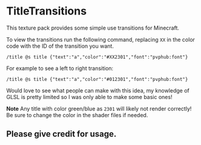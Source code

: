 # TitleTransitions

This texture pack provides some simple use transitions for Minecraft.

To view the transitions run the following command, replacing `XX` in the color code with the ID of the transition you want.
```
/title @s title {"text":"a","color":"#XX2301","font":"pvphub:font"}
```

For example to see a left to right transition:
```
/title @s title {"text":"a","color":"#012301","font":"pvphub:font"}
```

Would love to see what people can make with this idea, my knowledge of GLSL is pretty limited so I was only able to make some basic ones!

**Note** Any title with color green/blue as `2301` will likely not render correctly! Be sure to change the color in the shader files if needed.

## Please give credit for usage.
